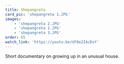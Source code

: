 ```yaml
---
title: Shepangreta
card_pic: 'shepangreta 1.JPG'
images:
    - 'shepangreta 2.JPG'
    - 'shepangreta 1.JPG'
    - 'shepangreta 3.JPG'
order: 65
watch_link: 'https://youtu.be/UF8e2IAcDsY'
---
```


Short documentary on growing up in an unusual house.

